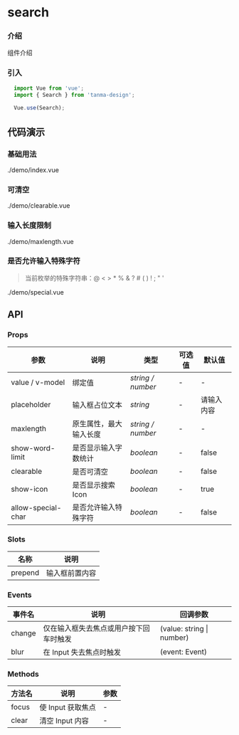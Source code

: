 # search

### 介绍

组件介绍

### 引入

```js
  import Vue from 'vue';
  import { Search } from 'tanma-design';
  
  Vue.use(Search);
```

## 代码演示

### 基础用法

<demo-code>./demo/index.vue</demo-code>

### 可清空

<demo-code>./demo/clearable.vue</demo-code>

### 输入长度限制

<demo-code>./demo/maxlength.vue</demo-code>

### 是否允许输入特殊字符

>当前枚举的特殊字符串：@ < > * % & ? # ( ) ! ; " '

<demo-code>./demo/special.vue</demo-code>

## API

### Props

参数 | 说明 | 类型 | 可选值 | 默认值
-- | -- | -- | -- | --
value / v-model | 绑定值 | _string \/ number_ | - | -
placeholder | 输入框占位文本 | _string_ | - | 请输入内容
maxlength | 原生属性，最大输入长度 | _string \/ number_ | - | -
show-word-limit | 是否显示输入字数统计 | _boolean_ | - | false
clearable | 是否可清空 | _boolean_ | - | false
show-icon | 是否显示搜索Icon | _boolean_ | - | true
allow-special-char | 是否允许输入特殊字符 | _boolean_ | - | false

### Slots
名称 | 说明
-- | --
prepend | 输入框前置内容

### Events
事件名 | 说明 | 回调参数
-- | -- | --
change | 仅在输入框失去焦点或用户按下回车时触发 | (value: string \| number)
blur | 在 Input 失去焦点时触发 | (event: Event)

### Methods

方法名 | 说明 | 参数
-- | --| --
focus | 使 Input 获取焦点 | -
clear | 清空 Input 内容 | -